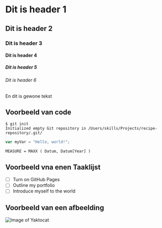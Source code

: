 # Dit is header 1
## Dit is header 2
### Dit is header 3
#### Dit is header 4
##### Dit is header 5
###### Dit is header 6
En dit is gewone tekst


## Voorbeeld van code
```
$ git init
Initialized empty Git repository in /Users/skills/Projects/recipe-repository/.git/
```
``` javascript
var myVar = "Hello, world!";
```
``` dax
MEASURE = MAXX ( Datum, Datum[Year] )
```

## Voorbeeld vna enen Taaklijst
- [ ] Turn on GitHub Pages
- [ ] Outline my portfolio
- [ ] Introduce myself to the world

## Voorbeeld van een afbeelding
![Image of Yaktocat](https://octodex.github.com/images/yaktocat.png)
